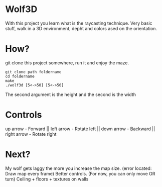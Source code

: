 # Wolf3D
With this project you learn what is the raycasting technique. Very basic stuff, walk in a 3D environment, depht and colors ased on the orientation.

# How?
git clone this project somewhere, run it and enjoy the maze.
```
git clone path foldername
cd foldername
make
./wolf3d [5<->50] [5<->50]
```
The second argument is the height and the second is the width

# Controls
up arrow      -   Forward ||
left arrow    -   Rotate left ||
down arrow    -   Backward ||
right arrow   -   Rotate right

# Next?
My wolf gets laggy the more you increase the map size. (error located: Draw map every frame)
Better controls. (For now, you can only move OR turn)
Ceiling + floors + textures on walls
